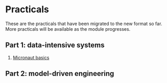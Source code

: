 # Practicals

These are the practicals that have been migrated to the new format so far.
More practicals will be available as the module progresses.

## Part 1: data-intensive systems

1. [Micronaut basics](practicals/01-micronaut-basics.md)

## Part 2: model-driven engineering

